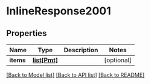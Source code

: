 # InlineResponse2001

## Properties
Name | Type | Description | Notes
------------ | ------------- | ------------- | -------------
**items** | [**list[Pmt]**](Pmt.md) |  | [optional] 

[[Back to Model list]](../README.md#documentation-for-models) [[Back to API list]](../README.md#documentation-for-api-endpoints) [[Back to README]](../README.md)


